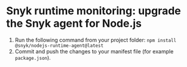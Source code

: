 # Snyk runtime monitoring: upgrade the Snyk agent for Node.js

1. Run the following command from your project folder: `npm install @snyk/nodejs-runtime-agent@latest`
2. Commit and push the changes to your manifest file \(for example `package.json`\).

